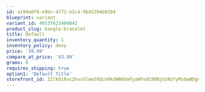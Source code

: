```yaml
---
id: a199a0f8-e9bc-4772-b2c4-9b45294b8104
blueprint: variant
variant_id: 46537623404842
product_slug: bangle-bracelet
title: Default
inventory_quantity: 1
inventory_policy: deny
price: '39.99'
compare_at_price: '43.99'
grams: 0
requires_shipping: true
option1: 'Default Title'
storefront_id: Z2lkOi8vc2hvcGlmeS9Qcm9kdWN0VmFyaWFudC80NjUzNzYyMzQwNDg0Mg==
---
```

